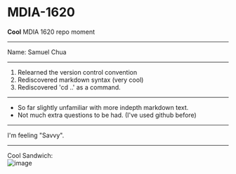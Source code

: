 # MDIA-1620
**Cool** MDIA 1620 repo moment
***
Name: Samuel Chua
***
1. Relearned the version control convention
2. Rediscovered markdown syntax (very cool)
3. Rediscovered 'cd ..' as a command.
***
- So far slightly unfamiliar with more indepth markdown text.
- Not much extra questions to be had. (I've used github before)
***
I'm feeling "Savvy".

***
Cool Sandwich:  
![image](https://github.com/user-attachments/assets/79ff5d81-4872-4a2c-b7b6-660ce94e9dd8)

